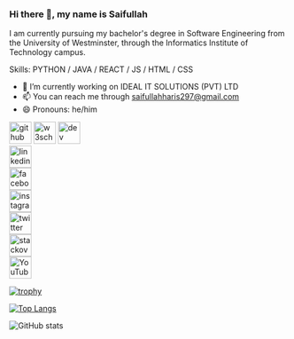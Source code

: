 ### Hi there 👋, my name is Saifullah

I am currently pursuing my bachelor's degree in Software Engineering from the University of Westminster, through the Informatics Institute of Technology campus.

Skills: PYTHON / JAVA / REACT / JS / HTML / CSS

- 🔭 I’m currently working on IDEAL IT SOLUTIONS (PVT) LTD 
- 📫 You can reach me through saifullahharis297@gmail.com 
- 😄 Pronouns: he/him 


[<img src='https://cdn.jsdelivr.net/npm/simple-icons@3.0.1/icons/github.svg' alt='github' height='40'>](https://github.com/saifullahharis)
[<img src='https://www.google.com/url?sa=i&url=https%3A%2F%2Fwww.facebook.com%2Fw3schoolscom%2F&psig=AOvVaw1U1IypNWJg_3ykcK0RvS6L&ust=1690731360228000&source=images&cd=vfe&opi=89978449&ved=0CBEQjRxqFwoTCIDdzaOftIADFQAAAAAdAAAAABAE' alt='w3school' height='40'>](https://my-learning.w3schools.com/)
[<img src='https://cdn.jsdelivr.net/npm/simple-icons@3.0.1/icons/dev-dot-to.svg' alt='dev' height='40'>](https://dev.to/saifullahharis)  
[<img src='https://cdn.jsdelivr.net/npm/simple-icons@3.0.1/icons/linkedin.svg' alt='linkedin' height='40'>](https://www.linkedin.com/in/saifullah297/)  
[<img src='https://cdn.jsdelivr.net/npm/simple-icons@3.0.1/icons/facebook.svg' alt='facebook' height='40'>](https://www.facebook.com/saifullah.haris.54?mibextid=ZbWKwL)  
[<img src='https://cdn.jsdelivr.net/npm/simple-icons@3.0.1/icons/instagram.svg' alt='instagram' height='40'>](https://www.instagram.com/saifullah_297/)  
[<img src='https://cdn.jsdelivr.net/npm/simple-icons@3.0.1/icons/twitter.svg' alt='twitter' height='40'>](https://twitter.com/saifullah_297)  
[<img src='https://cdn.jsdelivr.net/npm/simple-icons@3.0.1/icons/stackoverflow.svg' alt='stackoverflow' height='40'>](https://stackoverflow.com/users/22079246/saifullah-haris)  
[<img src='https://cdn.jsdelivr.net/npm/simple-icons@3.0.1/icons/youtube.svg' alt='YouTube' height='40'>](https://www.youtube.com/channel/saifullah_297)  


[![trophy](https://github-profile-trophy.vercel.app/?username=saifullahharis)](https://github.com/ryo-ma/github-profile-trophy)

[![Top Langs](https://github-readme-stats.vercel.app/api/top-langs/?username=saifullahharis)](https://github.com/anuraghazra/github-readme-stats)

![GitHub stats](https://github-readme-stats.vercel.app/api?username=saifullahharis&show_icons=true)  
